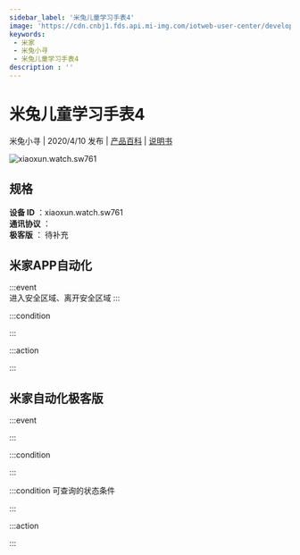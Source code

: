 ```yaml
---
sidebar_label: '米兔儿童学习手表4'
image: 'https://cdn.cnbj1.fds.api.mi-img.com/iotweb-user-center/developer_16788710374962IeKeKVz.png?GalaxyAccessKeyId=AKVGLQWBOVIRQ3XLEW&Expires=9223372036854775807&Signature=QRTk9KbuWg7CF6rJJly8s4zL1Bw='
keywords: 
 - 米家
 - 米兔小寻
 - 米兔儿童学习手表4
description : ''
---
```

# 米兔儿童学习手表4

米兔小寻 | 2020/4/10 发布 | [产品百科](https://home.mi.com/webapp/content/baike/product/index.html?model=xiaoxun.watch.sw761/) | [说明书](https://home.mi.com/views/introduction.html?model=xiaoxun.watch.sw761&region=cn)

![xiaoxun.watch.sw761](https://cdn.cnbj1.fds.api.mi-img.com/iotweb-user-center/developer_16788710374962IeKeKVz.png?GalaxyAccessKeyId=AKVGLQWBOVIRQ3XLEW&Expires=9223372036854775807&Signature=QRTk9KbuWg7CF6rJJly8s4zL1Bw=)

## 规格  
> 
**设备 ID** ：xiaoxun.watch.sw761  
**通讯协议** ：  
**极客版**  ： 待补充 


## 米家APP自动化  

:::event  
进入安全区域、离开安全区域
:::

:::condition  

:::

:::action   

:::

## 米家自动化极客版  

:::event  

:::

:::condition  

:::

:::condition 可查询的状态条件  

:::

:::action  

:::

        
